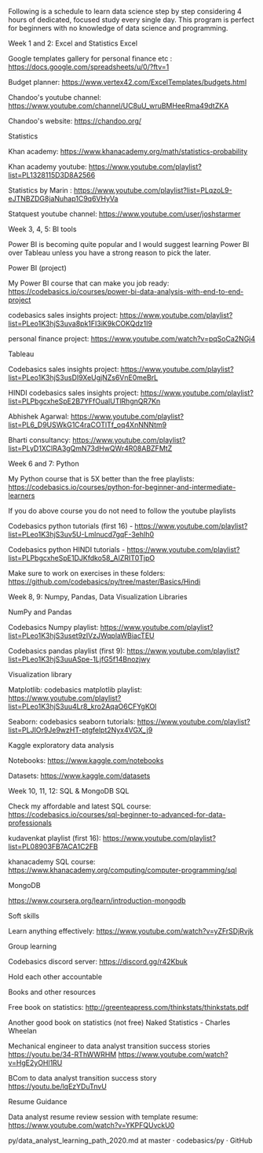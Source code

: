 Following is a schedule to learn data science step by step considering 4 hours of dedicated, focused study every single day. This program is perfect for beginners with no knowledge of data science and programming.

Week 1 and 2: Excel and Statistics
Excel

Google templates gallery for personal finance etc : https://docs.google.com/spreadsheets/u/0/?ftv=1

Budget planner: https://www.vertex42.com/ExcelTemplates/budgets.html

Chandoo's youtube channel: https://www.youtube.com/channel/UC8uU_wruBMHeeRma49dtZKA

Chandoo's website: https://chandoo.org/


Statistics

Khan academy: https://www.khanacademy.org/math/statistics-probability

Khan academy youtube: https://www.youtube.com/playlist?list=PL1328115D3D8A2566

Statistics by Marin : https://www.youtube.com/playlist?list=PLqzoL9-eJTNBZDG8jaNuhap1C9q6VHyVa

Statquest youtube channel: https://www.youtube.com/user/joshstarmer


Week 3, 4, 5: BI tools

Power BI is becoming quite popular and I would suggest learning Power BI over Tableau unless you have a strong reason to pick the later.

Power BI (project)

My Power BI course that can make you job ready: https://codebasics.io/courses/power-bi-data-analysis-with-end-to-end-project

codebasics sales insights project: https://www.youtube.com/playlist?list=PLeo1K3hjS3uva8pk1FI3iK9kCOKQdz1I9

personal finance project: https://www.youtube.com/watch?v=pqSoCa2NGj4


Tableau

Codebasics sales insights project: https://www.youtube.com/playlist?list=PLeo1K3hjS3usDI9XeUgjNZs6VnE0meBrL

HINDI codebasics sales insights project: https://www.youtube.com/playlist?list=PLPbgcxheSpE2B7YFfOualUTlRhgnQR7Kn

Abhishek Agarwal: https://www.youtube.com/playlist?list=PL6_D9USWkG1C4raCOTlTf_oq4XnNNNtm9

Bharti consultancy: https://www.youtube.com/playlist?list=PLyD1XCIRA3gQmN73dHwQWr4R08ABZFMtZ


Week 6 and 7: Python


My Python course that is 5X better than the free playlists: https://codebasics.io/courses/python-for-beginner-and-intermediate-learners

If you do above course you do not need to follow the youtube playlists

Codebasics python tutorials (first 16) - https://www.youtube.com/playlist?list=PLeo1K3hjS3uv5U-Lmlnucd7gqF-3ehIh0

Codebasics python HINDI tutorials - https://www.youtube.com/playlist?list=PLPbgcxheSpE1DJKfdko58_AIZRIT0TjpO

Make sure to work on exercises in these folders: https://github.com/codebasics/py/tree/master/Basics/Hindi


Week 8, 9: Numpy, Pandas, Data Visualization Libraries

NumPy and Pandas

Codebasics Numpy playlist: https://www.youtube.com/playlist?list=PLeo1K3hjS3uset9zIVzJWqplaWBiacTEU

Codebasics pandas playlist (first 9): https://www.youtube.com/playlist?list=PLeo1K3hjS3uuASpe-1LjfG5f14Bnozjwy


Visualization library

Matplotlib: codebasics matplotlib playlist: https://www.youtube.com/playlist?list=PLeo1K3hjS3uu4Lr8_kro2AqaO6CFYgKOl

Seaborn: codebasics seaborn tutorials: https://www.youtube.com/playlist?list=PLJIOr9Je9wzHT-ptgfelpt2Nyx4VGX_j9


Kaggle exploratory data analysis

Notebooks: https://www.kaggle.com/notebooks

Datasets: https://www.kaggle.com/datasets


Week 10, 11, 12: SQL & MongoDB
SQL

Check my affordable and latest SQL course: https://codebasics.io/courses/sql-beginner-to-advanced-for-data-professionals

kudavenkat playlist (first 16): https://www.youtube.com/playlist?list=PL08903FB7ACA1C2FB

khanacademy SQL course: https://www.khanacademy.org/computing/computer-programming/sql

MongoDB

https://www.coursera.org/learn/introduction-mongodb

Soft skills

Learn anything effectively: https://www.youtube.com/watch?v=yZFrSDjRvjk

Group learning

Codebasics discord server: https://discord.gg/r42Kbuk

Hold each other accountable

Books and other resources

Free book on statistics: http://greenteapress.com/thinkstats/thinkstats.pdf

Another good book on statistics (not free) Naked Statistics - Charles Wheelan

Mechanical engineer to data analyst transition success stories https://youtu.be/34-RThWWRHM https://www.youtube.com/watch?v=HgE2yOHl1RU

BCom to data analyst transition success story https://youtu.be/lqEzYDuTnvU

Resume Guidance

Data analyst resume review session with template resume: https://www.youtube.com/watch?v=YKPFQUvckU0

py/data_analyst_learning_path_2020.md at master · codebasics/py · GitHub
